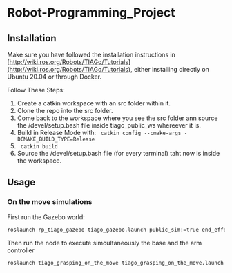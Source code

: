 # Robot-Programming_Project

## Installation

Make sure you have followed the installation instructions in [http://wiki.ros.org/Robots/TIAGo/Tutorials](http://wiki.ros.org/Robots/TIAGo/Tutorials), either installing directly on Ubuntu 20.04 or through Docker. 

Follow These Steps:
1. Create a catkin workspace with an src folder within it.
2. Clone the repo into the src folder.
3. Come back to the workspace where you see the src folder ann source the /devel/setup.bash file inside tiago_public_ws whereever it is.
4. Build in Release Mode with: ``` catkin config --cmake-args -DCMAKE_BUILD_TYPE=Release```
5. ``` catkin build```
6. Source the /devel/setup.bash file (for every terminal) taht now is inside the workspace.

## Usage

### On the move simulations

First run the Gazebo world:
```bash
roslaunch rp_tiago_gazebo tiago_gazebo.launch public_sim:=true end_effector:=pal-gripper world:=post_ball_polygonbox
```

Then run the node to execute simoultaneously the base and the arm controller
```bash
roslaunch tiago_grasping_on_the_move tiago_grasping_on_the_move.launch
```
